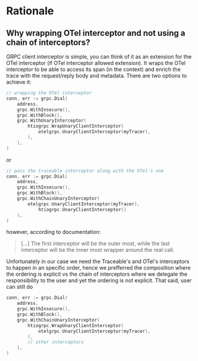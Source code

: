 # Rationale

## Why wrapping OTel interceptor and not using a chain of interceptors?

GRPC client interceptor is simple, you can think of it as an extension for the OTel interceptor (if OTel interceptor allowed extension). It wraps the OTel interceptor to be able to access its span (in the context) and enrich the trace with the request/reply body and metadata. There are two options to achieve it:

```go
// wrapping the OTel interceptor
conn, err := grpc.Dial(
	address,
	grpc.WithInsecure(),
	grpc.WithBlock(),
	grpc.WithUnaryInterceptor(
		htiogrpc.WrapUnaryClientInterceptor(
			otelgrpc.UnaryClientInterceptor(myTracer),
		),
	),
)
```

or

```go
// pass the traceable interceptor along with the OTel's one
conn, err := grpc.Dial(
	address,
	grpc.WithInsecure(),
	grpc.WithBlock(),
	grpc.WithChainUnaryInterceptor(
		otelgrpc.UnaryClientInterceptor(myTracer),
            htiogrpc.UnaryClientInterceptor()
	),
)
```

however, according to documentation:

> [...] The first interceptor will be the outer most, while the last interceptor will be the inner most wrapper around the real call.

Unfortunately in our case we need the Traceable's and OTel's interceptors to happen in an specific order, hence we prefferred the composition where the ordering is explicit vs the chain of interceptors where we delegate the responsibility to the user and yet the ordering is not explicit. That said, user can still do 

```go
conn, err := grpc.Dial(
	address,
	grpc.WithInsecure(),
	grpc.WithBlock(),
	grpc.WithChainUnaryInterceptor(
		htiogrpc.WrapUnaryClientInterceptor(
			otelgrpc.UnaryClientInterceptor(myTracer),
        ),
        // other interceptors
	),
)
```
